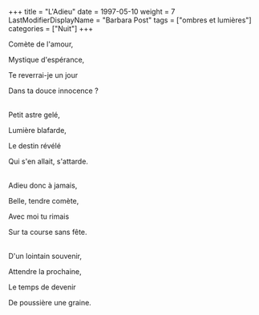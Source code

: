 +++
title = "L'Adieu"
date = 1997-05-10
weight = 7
LastModifierDisplayName = "Barbara Post"
tags = ["ombres et lumières"]
categories = ["Nuit"]
+++

Comète de l'amour,

Mystique d'espérance,

Te reverrai-je un jour

Dans ta douce innocence ?

 \
Petit astre gelé,

Lumière blafarde,

Le destin révélé

Qui s'en allait, s'attarde.

 \
Adieu donc à jamais,

Belle, tendre comète,

Avec moi tu rimais

Sur ta course sans fête.

 \
D'un lointain souvenir,

Attendre la prochaine,

Le temps de devenir

De poussière une graine.
